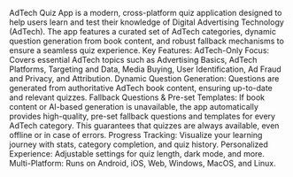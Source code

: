AdTech Quiz App is a modern, cross-platform quiz application designed to help users learn and test their knowledge of Digital Advertising Technology (AdTech). The app features a curated set of AdTech categories, dynamic question generation from book content, and robust fallback mechanisms to ensure a seamless quiz experience.
Key Features:
AdTech-Only Focus: Covers essential AdTech topics such as Advertising Basics, AdTech Platforms, Targeting and Data, Media Buying, User Identification, Ad Fraud and Privacy, and Attribution.
Dynamic Question Generation: Questions are generated from authoritative AdTech book content, ensuring up-to-date and relevant quizzes.
Fallback Questions & Pre-set Templates: If book content or AI-based generation is unavailable, the app automatically provides high-quality, pre-set fallback questions and templates for every AdTech category. This guarantees that quizzes are always available, even offline or in case of errors.
Progress Tracking: Visualize your learning journey with stats, category completion, and quiz history.
Personalized Experience: Adjustable settings for quiz length, dark mode, and more.
Multi-Platform: Runs on Android, iOS, Web, Windows, MacOS, and Linux.
